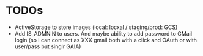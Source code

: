# TODOs

* ActiveStorage to store images (local: locxal / staging/prod: GCS)
* Add IS_ADMNIN to users. And maybe ability to add password to GMail login (so I can connect as XXX gmail both with a click and OAuth or with user/pass but singlr GAIA)
